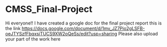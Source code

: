 # CMSS_Final-Project
Hi everyone!! I have created a google doc for the final project report this is the link https://docs.google.com/document/d/1mv_JZ7Pio2gLSFB-oeJTYSzfFbqxsiTUCS9XW2oQeSs/edit?usp=sharing 
Please also upload your part of the work here
